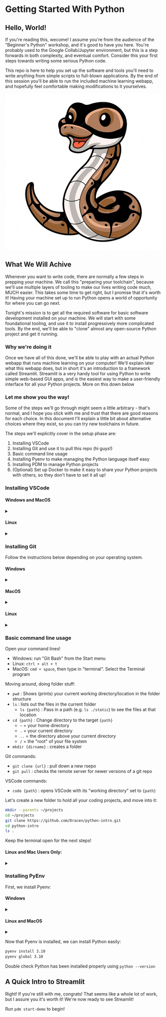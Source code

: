 # Getting Started With Python

## Hello, World!

If you're reading this, wecome! I assume you're from the audience of the "Beginner's Python" workshop, and it's good to have you here. You're probably used to the Google Collab/Jupyter environment, but this is a step forwards in both complexity, and eventual comfort. Consider this your first steps towards writing some serious Python code.

This repo is here to help you set up the software and tools you'll need to write anything from simple scripts to full-blown applications. By the end of this session you'll be able to run the included machine learning webapp, and hopefully feel comfortable making modifications to it yourselves.

![Welcome to your Python journey!](./static/baby-python.jpg "Python")

## What We Will Achive

Whenever you want to write code, there are normally a few steps in prepping your machine. We call this "preparing your toolchain", because we'll use multiple layers of tooling to make our lives writing code much, MUCH easier. This takes some time to get right, but I promise that it's worth it! Having your machine set up to run Python opens a world of opportunity for where you can go next.

Tonight's mission is to get all the required software for basic software development installed on your machine. We will start with some foundational tooling, and use it to install progressively more complicated tools. By the end, we'll be able to "clone" almost any open-source Python project and get it running.

### Why we're doing it

Once we have all of this done, we'll be able to play with an actual Python webapp that runs machine learning on your computer! We'll explain later what this webapp does, but in short it's an introduction to a framework called Streamlit. Streamlit is a very handy tool for using Python to write simple web-based GUI apps, and is the easiest way to make a user-friendly interface for all your Python projects. More on this down below

### Let me show you the way!

Some of the steps we'll go through might seem a little arbitrary - that's normal, and I hope you stick with me and trust that there are good reasons for each choice. In this document I'll explain a little bit about alternative choices where they exist, so you can try new toolchains in future.

The steps we'll explicitly cover in the setup phase are:

1. Installing VSCode
1. Installing Git and use it to pull this repo (hi guys!)
1. Basic command line usage
1. Installing Pyenv to make managing the Python language itself easy
1. Installing PDM to manage Python projects
1. (Optional) Set up Docker to make it easy to share your Python projects with others, so they don't have to set it all up!

### Installing VSCode

#### Windows and MacOS

<details>
<summary></summary>

Go to the following link and down load the relevant 64-bit version:
https://code.visualstudio.com/download

</details>

#### Linux

<details>
<summary></summary>

```bash
sudo apt-get update && sudo apt-get install snapd
sudo snap install code
```

</details>

### Installing Git

Follow the instructions below depending on your operating system.

#### Windows

<details>
<summary></summary>

1. Jump over here and downloadload the installer https://git-scm.com/download/win (64-bit Standalone)
1. Select `Use Visual Studio Code as Git's default editor` at the default editor screen
1. Select `Git from the command line and also from 3rd-party software` at the adjusting path environment screen

Most other options can just be clicked through

</details>

#### MacOS

<details>
<summary></summary>

```zsh
git --version
```

It will work if Git is already installed, otherwise it will prompt you to install. If xCode complains, then just do as it asks you to do.

</details>

#### Linux

<details>
<summary></summary>

```bash
sudo apt install git-all
```

</details>

### Basic command line usage

Open your command lines!

- Windows: run "Git Bash" from the Start menu
- Linux: `ctrl + alt + t`
- MacOS: `cmd + space`, then type in "terminal". Select the Terminal program

Moving around, doing folder stuff:

- `pwd` : Shows (prints) your current working directory/location in the folder structure
- `ls` : lists out the files in the current folder
  - `ls {path}` : Pass in a path (e.g. `ls ./static`) to see the files at that location
- `cd {path}` : Change directory to the target `{path}`
  - `~` = your home directory
  - `.` = your current directory
  - `..` = the directory above your current directory
  - `/` = the "root" of your file system
- `mkdir {dirname}` : creates a folder

Git commands:

- `git clone {url}` : pull down a new rsepo
- `git pull` : checks the remote server for newer versions of a git repo

VSCode commands:

- `code {path}` : opens VSCode with its "working directory" set to `{path}`

Let's create a new folder to hold all your coding projects, and move into it:

```bash
mkdir --parents ~/projects
cd ~/projects
git clone https://github.com/Oracen/python-intro.git
cd python-intro
ls .
```

Keep the terminal open for the next steps!

#### Linux and Mac Users Only:

<details>
<summary></summary>

Run the following command, and see what is named under the `CMD` heading:

```bash
ps -p $$
```

You should see either `bash` (a lot of Linux distros) or `zsh` (MacOS). If you see something else, you're probably a Linux geek and you know what you're doing. Inspect the shell-relevant scripts to see what envs we're setting.

</details>

### Installing PyEnv

First, we install Pyenv:

#### Windows

<details>
<summary></summary>

Installing Python is easy. Installing Python the right way (so that everything plays nice) is always a pain. Installing Pyenv is a pain, but it means making Python easy.

First, open PowerShell, and run the following command:

```powershell
Invoke-WebRequest -UseBasicParsing -Uri "https://raw.githubusercontent.com/pyenv-win/pyenv-win/master/pyenv-win/install-pyenv-win.ps1" -OutFile "./install-pyenv-win.ps1"; &"./install-pyenv-win.ps1"
```

Next, in Git Bash, run the following command:

```bash
. ~/projects/python-intro/bootstrap/bash-pyenv-profile.sh
```

(Don't forget the full-stop at the beginning!)

If this hasn't worked, uh...this workshop is about to get interesting!

</details>

#### Linux and MacOS

<details>
<summary></summary>

```bash
curl https://pyenv.run | $SHELL
```

Remember what shell you were using? If you're using `bash`, run the following:

```bash
. ~/projects/python-intro/bootstrap/bash-pyenv-profile.sh
```

If you're using `zsh`, run the following:

```zsh
. ~/projects/python-intro/bootstrap/zsh-pyenv-profile.sh
```

</details>

Now that Pyenv is installed, we can install Python easily:

```bash
pyenv install 3.10
pyenv global 3.10
```

Double check Python has been installed properly using `python --version`

###

## A Quick Intro to Streamlit

Right! If you're still with me, congrats! That seems like a whole lot of work, but I assure you it's worth it! We're now ready to see Streamlit!

Run `pdm start-demo` to begin!
